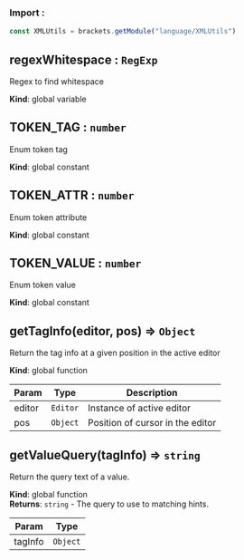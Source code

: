 ### Import :
```js
const XMLUtils = brackets.getModule("language/XMLUtils")
```

<a name="regexWhitespace"></a>

## regexWhitespace : <code>RegExp</code>
Regex to find whitespace

**Kind**: global variable  
<a name="TOKEN_TAG"></a>

## TOKEN\_TAG : <code>number</code>
Enum token tag

**Kind**: global constant  
<a name="TOKEN_ATTR"></a>

## TOKEN\_ATTR : <code>number</code>
Enum token attribute

**Kind**: global constant  
<a name="TOKEN_VALUE"></a>

## TOKEN\_VALUE : <code>number</code>
Enum token value

**Kind**: global constant  
<a name="getTagInfo"></a>

## getTagInfo(editor, pos) ⇒ <code>Object</code>
Return the tag info at a given position in the active editor

**Kind**: global function  

| Param | Type | Description |
| --- | --- | --- |
| editor | <code>Editor</code> | Instance of active editor |
| pos | <code>Object</code> | Position of cursor in the editor |

<a name="getValueQuery"></a>

## getValueQuery(tagInfo) ⇒ <code>string</code>
Return the query text of a value.

**Kind**: global function  
**Returns**: <code>string</code> - The query to use to matching hints.  

| Param | Type |
| --- | --- |
| tagInfo | <code>Object</code> | 

